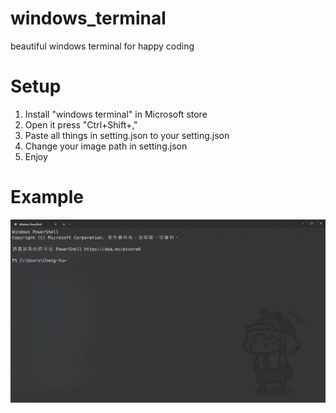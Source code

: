 # windows_terminal  
beautiful windows terminal for happy coding  

# Setup  
1. Install "windows terminal" in Microsoft store  
2. Open it press "Ctrl+Shift+,"  
3. Paste all things in setting.json to your setting.json  
4. Change your image path in setting.json  
5. Enjoy  

# Example  
<p float="left">
  <img src="winsows_terminal_example.jpg" width="800" />
</p>
